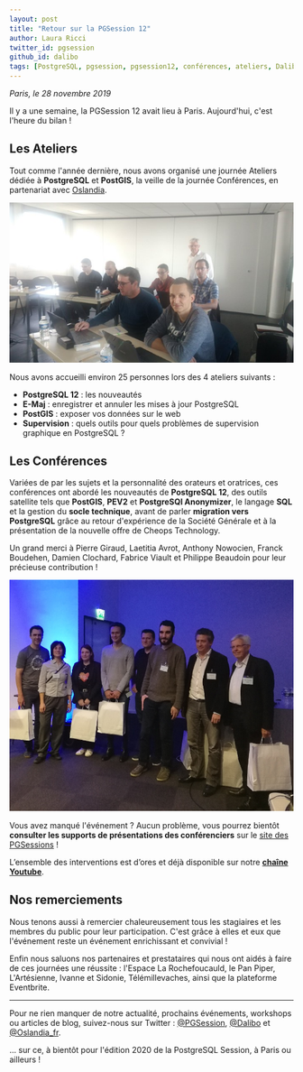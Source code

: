 ```yaml
---
layout: post
title: "Retour sur la PGSession 12"
author: Laura Ricci
twitter_id: pgsession
github_id: dalibo
tags: [PostgreSQL, pgsession, pgsession12, conférences, ateliers, Dalibo, Oslandia, PostGIS, E-Maj, supervision, migration, PostgreSQL Anonymizer]
---
```


*Paris, le 28 novembre 2019*

Il y a une semaine, la PGSession 12 avait lieu à Paris. Aujourd'hui, c'est l'heure du bilan !

<!--MORE-->


## Les Ateliers

Tout comme l'année dernière, nous avons organisé une journée Ateliers dédiée à **PostgreSQL** et **PostGIS**, la veille de la journée Conférences, en partenariat avec [Oslandia](https://oslandia.com).

![atelier_emaj](https://github.com/dalibo/blog/blob/gh-pages/img/atelier_emaj.jpeg?raw=true)

Nous avons accueilli environ 25 personnes lors des 4 ateliers suivants :
  * **PostgreSQL 12** : les nouveautés
  * **E-Maj** :  enregistrer et annuler les mises à jour PostgreSQL
  * **PostGIS** : exposer vos données sur le web
  * **Supervision** : quels outils pour quels problèmes de supervision graphique en PostgreSQL ?
 

## Les Conférences

Variées de par les sujets et la personnalité des orateurs et oratrices, ces conférences ont abordé les nouveautés de **PostgreSQL 12**, des outils satellite tels que **PostGIS**, **PEV2** et **PostgreSQl Anonymizer**, le langage **SQL** et la gestion du **socle technique**, avant de parler **migration vers PostgreSQL** grâce au retour d'expérience de la Société Générale et à la présentation de la nouvelle offre de Cheops Technology.

Un grand merci à Pierre Giraud, Laetitia Avrot, Anthony Nowocien, Franck Boudehen, Damien Clochard, Fabrice Viault et Philippe Beaudoin pour leur précieuse contribution !

![orateurs](https://github.com/dalibo/blog/blob/gh-pages/img/orateurs.jpg?raw=true)

Vous avez manqué l'événement ? Aucun problème, vous pourrez bientôt **consulter les supports de présentations des conférenciers** sur le [site des PGSessions](https://dali.bo/2019_site_pgsessions) !

L’ensemble des interventions est d’ores et déjà disponible sur notre **[chaîne Youtube](https://dali.bo/pgsession12_playlist)**.


## Nos remerciements

Nous tenons aussi à remercier chaleureusement tous les stagiaires et les membres du public pour leur participation. C'est grâce à elles et eux que l'événement reste un événement enrichissant et convivial !

Enfin nous saluons nos partenaires et prestataires qui nous ont aidés à faire de ces journées une réussite : l'Espace La Rochefoucauld, le Pan Piper, L'Artésienne, Ivanne et Sidonie, Télémillevaches, ainsi que la plateforme Eventbrite.

-----------------------------------------

Pour ne rien manquer de notre actualité, prochains événements, workshops ou articles de blog, suivez-nous sur Twitter : [@PGSession](https://twitter.com/pgsession), [@Dalibo](https://twitter.com/dalibo) et [@Oslandia_fr](https://twitter.com/oslandia_fr).

... sur ce, à bientôt pour l'édition 2020 de la PostgreSQL Session, à Paris ou ailleurs !
